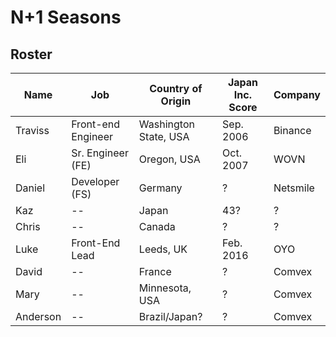 # N+1 Seasons

## Roster

| Name | Job | Country of Origin | Japan Inc. Score | Company |
| --------------- | --------------- | --------------- | --------------- | --------------- |
| Traviss | Front-end Engineer | Washington State, USA | Sep. 2006 | Binance |
| Eli | Sr. Engineer (FE)| Oregon, USA | Oct. 2007 | WOVN |
| Daniel | Developer (FS)| Germany | ? | Netsmile |
| Kaz | -- | Japan | 43? |? |
| Chris | -- | Canada | ? |? |
| Luke | Front-End Lead | Leeds, UK | Feb. 2016 | OYO |
| David | -- | France | ? | Comvex |
| Mary | -- | Minnesota, USA | ? | Comvex |
| Anderson | -- | Brazil/Japan? | ? | Comvex |
